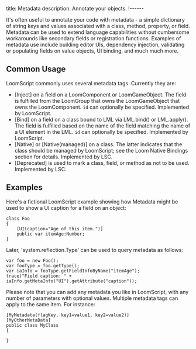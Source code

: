 title: Metadata
description: Annotate your objects.
!------

It's often useful to annotate your code with metadata - a simple dictionary of string keys and values associated with a class, method, property, or field. Metadata can be used to extend language capabilities without cumbersome workarounds like secondary fields or registration functions. Examples of metadata use include building editor UIs, dependency injection, validating or populating fields on value objects, UI binding, and much much more.

## Common Usage

LoomScript commonly uses several metadata tags. Currently they are:

   - [Inject] on a field on a LoomComponent or LoomGameObject. The field is fulfilled from the LoomGroup that owns the LoomGameObject that owns the LoomComponent. `id` can optionally be specified. Implemented by LoomScript.
   - [Bind] on a field on a class bound to LML via LML.bind() or LML.apply(). The field is fulfilled based on the name of the field matching the name of a UI element in the LML. `id` can optionally be specified. Implemented by LoomScript.
   - [Native] or [Native(managed)] on a class. The latter indicates that the class should be managed by LoomScript; see the Loom Native Bindings section for details. Implemented by LSC.
   - [Deprecated] is used to mark a class, field, or method as not to be used.  Implemented by LSC.

## Examples

Here's a fictional LoomScript example showing how Metadata might be used to show a UI caption for a field on an object:

~~~
class Foo
{
	[UI(caption="Age of this item.")]
	public var itemAge:Number;	
}
~~~

Later, 'system.reflection.Type' can be used to query metadata as follows:

~~~
var foo = new Foo();
var fooType = foo.getType();
var iaInfo = fooType.getFieldInfoByName("itemAge");
trace("Field caption: " + iaInfo.getMetaInfo("UI").getAttribute("caption"));
~~~

Please note that you can add any metadata you like in LoomScript, with any number of parameters with optional values. Multiple metadata tags can apply to the same item. For instance:

~~~
[MyMetadata(flagKey, key1=value1, key2=value2)]
[MyOtherMetaData]
public class MyClass
{

}
~~~

